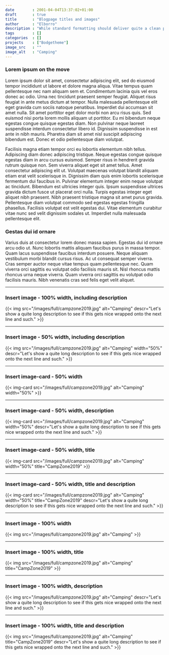 ```yaml
---
date        : 2001-04-04T13:37:02+01:00
draft       : true
title       : "Blogpage titles and images"
author      : "Elborro"
description : "While standard formatting should deliver quite a clean page, someone might want to add additional formatting or images at a later stage."
tags        : []
categories  : []
projects    : ["Bodgetheme"]
image_src   : ""
image_alt   : "Camping"
---
```


### Lorem ipsum on the move

Lorem ipsum dolor sit amet, consectetur adipiscing elit, sed do eiusmod tempor incididunt ut labore et dolore magna aliqua. Vitae tempus quam pellentesque nec nam aliquam sem et. Condimentum lacinia quis vel eros donec ac odio. Urna nec tincidunt praesent semper feugiat. Aliquet risus feugiat in ante metus dictum at tempor. Nulla malesuada pellentesque elit eget gravida cum sociis natoque penatibus. Imperdiet dui accumsan sit amet nulla. Sit amet porttitor eget dolor morbi non arcu risus quis. Sed euismod nisi porta lorem mollis aliquam ut porttitor. Eu mi bibendum neque egestas congue quisque egestas diam. Non pulvinar neque laoreet suspendisse interdum consectetur libero id. Dignissim suspendisse in est ante in nibh mauris. Pharetra diam sit amet nisl suscipit adipiscing bibendum est. Donec et odio pellentesque diam volutpat.

Facilisis magna etiam tempor orci eu lobortis elementum nibh tellus. Adipiscing diam donec adipiscing tristique. Neque egestas congue quisque egestas diam in arcu cursus euismod. Semper risus in hendrerit gravida rutrum quisque non. Sem viverra aliquet eget sit amet tellus. Amet consectetur adipiscing elit ut. Volutpat maecenas volutpat blandit aliquam etiam erat velit scelerisque in. Dignissim diam quis enim lobortis scelerisque fermentum dui faucibus in. Pulvinar elementum integer enim neque volutpat ac tincidunt. Bibendum est ultricies integer quis. Ipsum suspendisse ultrices gravida dictum fusce ut placerat orci nulla. Turpis egestas integer eget aliquet nibh praesent. Nibh praesent tristique magna sit amet purus gravida. Pellentesque diam volutpat commodo sed egestas egestas fringilla phasellus. Facilisis volutpat est velit egestas dui. Vitae elementum curabitur vitae nunc sed velit dignissim sodales ut. Imperdiet nulla malesuada pellentesque elit.

### Gestas dui id ornare

Varius duis at consectetur lorem donec massa sapien. Egestas dui id ornare arcu odio ut. Nunc lobortis mattis aliquam faucibus purus in massa tempor. Quam lacus suspendisse faucibus interdum posuere. Neque aliquam vestibulum morbi blandit cursus risus. Ac ut consequat semper viverra. Cras semper auctor neque vitae tempus quam pellentesque nec. Quam viverra orci sagittis eu volutpat odio facilisis mauris sit. Nisl rhoncus mattis rhoncus urna neque viverra. Quam viverra orci sagittis eu volutpat odio facilisis mauris. Nibh venenatis cras sed felis eget velit aliquet.

----

### Insert image - 100% width, including description

{{< img src="/images/full/campzone2019.jpg" alt="Camping" descr="Let's show a quite long description to see if this gets nice wrapped onto the next line and such." >}}

----

### Insert image - 50% width, including description

{{< img src="/images/full/campzone2019.jpg" alt="Camping" width="50%" descr="Let's show a quite long description to see if this gets nice wrapped onto the next line and such." >}}

----

### Insert image-card - 50% width

{{< img-card src="/images/full/campzone2019.jpg" alt="Camping" width="50%" >}}

----

### Insert image-card - 50% width, description

{{< img-card src="/images/full/campzone2019.jpg" alt="Camping" width="50%" descr="Let's show a quite long description to see if this gets nice wrapped onto the next line and such." >}}

----

### Insert image-card - 50% width, title

{{< img-card src="/images/full/campzone2019.jpg" alt="Camping" width="50%" title="CampZone2019" >}}

----

### Insert image-card - 50% width, title and description

{{< img-card src="/images/full/campzone2019.jpg" alt="Camping" width="50%" title="CampZone2019" descr="Let's show a quite long description to see if this gets nice wrapped onto the next line and such." >}}

----

### Insert image - 100% width

{{< img src="/images/full/campzone2019.jpg" alt="Camping" >}}

----

### Insert image - 100% width, title

{{< img src="/images/full/campzone2019.jpg" alt="Camping" title="CampZone2019" >}}

----

### Insert image - 100% width, description

{{< img src="/images/full/campzone2019.jpg" alt="Camping" descr="Let's show a quite long description to see if this gets nice wrapped onto the next line and such." >}}

----

### Insert image - 100% width, title and description

{{< img src="/images/full/campzone2019.jpg" alt="Camping" title="CampZone2019" descr="Let's show a quite long description to see if this gets nice wrapped onto the next line and such." >}}
